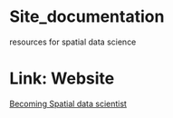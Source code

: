 # Site_documentation
resources for spatial data science

# Link: Website

[Becoming Spatial data scientist](https://spatialdatascience.netlify.app)
